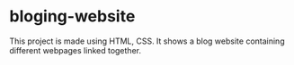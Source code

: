 # bloging-website
This project is made using HTML, CSS. It shows a blog website containing different webpages linked together.

